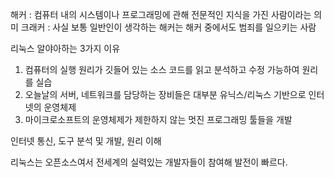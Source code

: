 해커 : 컴퓨터 내의 시스템이나 프로그래밍에 관해 전문적인 지식을 가진 사람이라는 의미
크래커 : 사실 보통 일반인이 생각하는 해커는 해커 중에서도 범죄를 일으키는 사람

리눅스 알야아하는 3가지 이유
1. 컴퓨터의 실행 원리가 깃들어 있는 소스 코드를 읽고 분석하고 수정 가능하여 원리를 실습
2. 오늘날의 서버, 네트워크를 담당하는 장비들은 대부분 유닉스/리눅스 기반으로 인터넷의 운영체제
3. 마이크로소프트의 운영체제가 제한하지 않는 멋진 프로그래밍 툴들을 개발

인터넷 통신, 도구 분석 및 개발, 원리 이해

리눅스는 오픈소스여서 전세계의 실력있는 개발자들이 참여해 발전이 빠르다.
